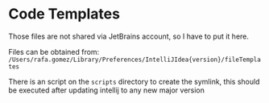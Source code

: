# Code Templates
Those files are not shared via JetBrains account, so I have to put it here.

Files can be obtained from:
`/Users/rafa.gomez/Library/Preferences/IntelliJIdea{version}/fileTemplates`

There is an script on the `scripts` directory to create the symlink, this should be executed after updating
intellij to any new major version
